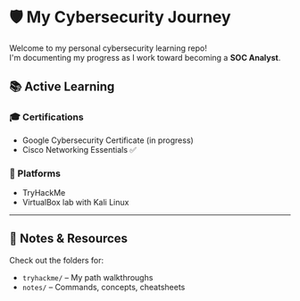 # 🛡️ My Cybersecurity Journey

Welcome to my personal cybersecurity learning repo!  
I'm documenting my progress as I work toward becoming a **SOC Analyst**.

## 📚 Active Learning

### 🎓 Certifications
- Google Cybersecurity Certificate (in progress)
- Cisco Networking Essentials ✅

### 🧠 Platforms
- TryHackMe
- VirtualBox lab with Kali Linux

---

## 🧾 Notes & Resources

Check out the folders for:
- `tryhackme/` – My path walkthroughs
- `notes/` – Commands, concepts, cheatsheets
